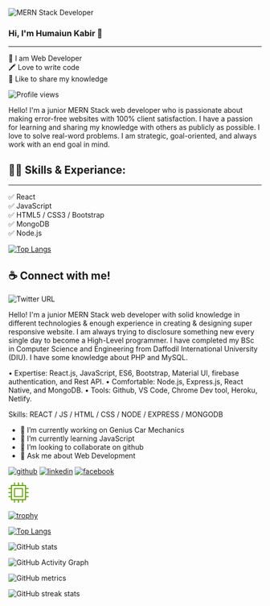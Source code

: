 ![MERN Stack Developer](https://media-exp1.licdn.com/dms/image/C5616AQGhXotgP6FJwg/profile-displaybackgroundimage-shrink_350_1400/0/1638392256493?e=1643846400&v=beta&t=9axKwkep22S6tsqub8Kl9XoWcQpYAHz0UvV70pco8OE)

### Hi, I'm Humaiun Kabir 👋
<hr/>
<p>
👑 I am Web Developer <br>
🖍  Love to write code <br>
🎤 Like to share my knowledge <p>

![Profile views](https://gpvc.arturio.dev/Humaiun-Manik) 

Hello! I'm a junior MERN Stack web developer who is passionate about making error-free websites with 100% client satisfaction. I have a passion for learning and sharing my knowledge with others as publicly as possible. I love to solve real-word problems. I am strategic, goal-oriented, and always work with an end goal in mind.
 
## 👨‍💻 Skills & Experiance:
<hr/>
✅ React <br>
✅ JavaScript <br>
✅ HTML5 / CSS3 / Bootstrap <br>
✅ MongoDB <br>
✅ Node.js <br>
  
[![Top Langs](https://github-readme-stats.vercel.app/api/top-langs/?username=anuraghazra&layout=compact)](https://github.com/anuraghazra/github-readme-stats)

## ☕ Connect with me!
<img alt="Twitter URL" src="https://img.shields.io/twitter/url?color=red&label=facebook&logo=facebook&style=social&url=humaiun71">
  
Hello! I'm a junior MERN Stack web developer with solid knowledge in different technologies & enough experience in creating & designing super responsive website. I am always trying to disclosure something new every single day to become a High-Level programmer. I have completed my BSc in Computer Science and Engineering from Daffodil International University (DIU). I have some knowledge about PHP and MySQL.

• Expertise: React.js, JavaScript, ES6, Bootstrap, Material UI, firebase authentication, and Rest API.
• Comfortable: Node.js, Express.js, React Native, and MongoDB.
• Tools: Github, VS Code, Chrome Dev tool, Heroku, Netlify.

Skills: REACT / JS / HTML / CSS / NODE / EXPRESS / MONGODB

- 🔭 I’m currently working on Genius Car Mechanics 
- 🌱 I’m currently learning JavaScript 
- 👯 I’m looking to collaborate on github 
- 💬 Ask me about Web Development 


[<img src='https://cdn.jsdelivr.net/npm/simple-icons@3.0.1/icons/github.svg' alt='github' height='40'>](https://github.com/Humaiun-Manik)  [<img src='https://cdn.jsdelivr.net/npm/simple-icons@3.0.1/icons/linkedin.svg' alt='linkedin' height='40'>](https://www.linkedin.com/in/humaiun-kabir71/)  [<img src='https://cdn.jsdelivr.net/npm/simple-icons@3.0.1/icons/facebook.svg' alt='facebook' height='40'>](https://www.facebook.com/humaiun71)  

<a href='https://docs.github.com/en/developers'><img src='https://raw.githubusercontent.com/acervenky/animated-github-badges/master/assets/devbadge.gif' width='40' height='40'></a> 

[![trophy](https://github-profile-trophy.vercel.app/?username=Humaiun-Manik)](https://github.com/ryo-ma/github-profile-trophy)

[![Top Langs](https://github-readme-stats.vercel.app/api/top-langs/?username=Humaiun-Manik)](https://github.com/anuraghazra/github-readme-stats)

![GitHub stats](https://github-readme-stats.vercel.app/api?username=Humaiun-Manik&show_icons=true&count_private=true)  

![GitHub Activity Graph](https://activity-graph.herokuapp.com/graph?username=Humaiun-Manik)  

![GitHub metrics](https://metrics.lecoq.io/Humaiun-Manik)  

![GitHub streak stats](https://github-readme-streak-stats.herokuapp.com/?user=Humaiun-Manik)   
